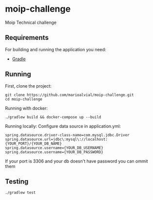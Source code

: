 # moip-challenge

Moip Technical challenge 

## Requirements

For building and running the application you need:

- [Gradle](https://gradle.org/)

## Running

First, clone the project:

```shell
git clone https://github.com/marioalvial/moip-challenge.git
cd moip-challenge
```
Running with docker:

```shell
./gradlew build && docker-compose up --build
```

Running locally:
Configure data source in application.yml:

```
spring.datasource.driver-class-name=com.mysql.jdbc.Driver
spring.datasource.url=jdbc\:mysql\://localhost:{YOUR_PORT}/{YOUR_DB_NAME}
spring.datasource.username={YOUR_DB_USERNAME}
spring.datasource.username={YOUR_DB_PASSWORD}
```
If your port is 3306 and your db doesn't have password you can ommit them

##  Testing

```shell
./gradlew test
```